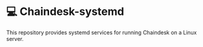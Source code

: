 # 💻 Chaindesk-systemd
This repository provides systemd services for running Chaindesk on a Linux server.

#

